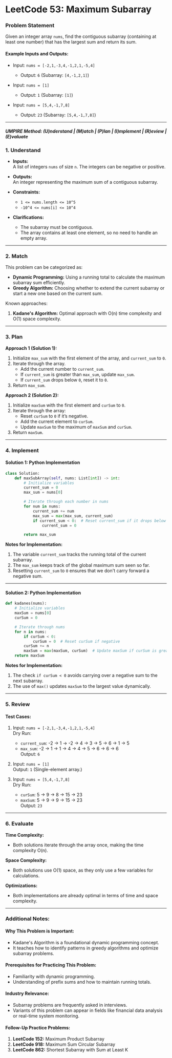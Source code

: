 
# LeetCode 53: Maximum Subarray

### Problem Statement
Given an integer array `nums`, find the contiguous subarray (containing at least one number) that has the largest sum and return its sum.

#### Example Inputs and Outputs:
- Input: `nums = [-2,1,-3,4,-1,2,1,-5,4]`
  - Output: `6` (Subarray: `[4,-1,2,1]`)

- Input: `nums = [1]`
  - Output: `1` (Subarray: `[1]`)

- Input: `nums = [5,4,-1,7,8]`
  - Output: `23` (Subarray: `[5,4,-1,7,8]`)

---

##### UMPIRE Method: (U)nderstand | (M)atch | (P)lan | (I)mplement | (R)eview | (E)valuate

### 1. Understand
- **Inputs:**  
  A list of integers `nums` of size `n`. The integers can be negative or positive.

- **Outputs:**  
  An integer representing the maximum sum of a contiguous subarray.

- **Constraints:**  
  - `1 <= nums.length <= 10^5`
  - `-10^4 <= nums[i] <= 10^4`

- **Clarifications:**
  - The subarray must be contiguous.
  - The array contains at least one element, so no need to handle an empty array.

---

### 2. Match
This problem can be categorized as:
- **Dynamic Programming:** Using a running total to calculate the maximum subarray sum efficiently.
- **Greedy Algorithm:** Choosing whether to extend the current subarray or start a new one based on the current sum.

Known approaches:
1. **Kadane's Algorithm:** Optimal approach with O(n) time complexity and O(1) space complexity.

---

### 3. Plan

**Approach 1 (Solution 1):**  
1. Initialize `max_sum` with the first element of the array, and `current_sum` to `0`.
2. Iterate through the array.
   - Add the current number to `current_sum`.
   - If `current_sum` is greater than `max_sum`, update `max_sum`.
   - If `current_sum` drops below `0`, reset it to `0`.
3. Return `max_sum`.

**Approach 2 (Solution 2):**
1. Initialize `maxSum` with the first element and `curSum` to `0`.
2. Iterate through the array:
   - Reset `curSum` to `0` if it’s negative.
   - Add the current element to `curSum`.
   - Update `maxSum` to the maximum of `maxSum` and `curSum`.
3. Return `maxSum`.

---

### 4. Implement

#### Solution 1: Python Implementation
```python
class Solution:
    def maxSubArray(self, nums: List[int]) -> int:
        # Initialize variables
        current_sum = 0
        max_sum = nums[0]

        # Iterate through each number in nums
        for num in nums:
            current_sum += num
            max_sum = max(max_sum, current_sum)
            if current_sum < 0:  # Reset current_sum if it drops below 0
                current_sum = 0

        return max_sum
```

**Notes for Implementation:**
1. The variable `current_sum` tracks the running total of the current subarray.
2. The `max_sum` keeps track of the global maximum sum seen so far.
3. Resetting `current_sum` to `0` ensures that we don't carry forward a negative sum.

---

#### Solution 2: Python Implementation
```python
def kadanes(nums):
    # Initialize variables
    maxSum = nums[0]
    curSum = 0

    # Iterate through nums
    for n in nums:
        if curSum < 0:
            curSum = 0  # Reset curSum if negative
        curSum += n
        maxSum = max(maxSum, curSum)  # Update maxSum if curSum is greater
    return maxSum
```

**Notes for Implementation:**
1. The check `if curSum < 0` avoids carrying over a negative sum to the next subarray.
2. The use of `max()` updates `maxSum` to the largest value dynamically.

---

### 5. Review

#### Test Cases:
1. Input: `nums = [-2,1,-3,4,-1,2,1,-5,4]`  
   Dry Run:  
   - `current_sum`: -2 → 1 → -2 → 4 → 3 → 5 → 6 → 1 → 5  
   - `max_sum`: -2 → 1 → 1 → 4 → 4 → 5 → 6 → 6 → 6  
   Output: `6`

2. Input: `nums = [1]`  
   Output: `1` (Single-element array.)

3. Input: `nums = [5,4,-1,7,8]`  
   Dry Run:  
   - `curSum`: 5 → 9 → 8 → 15 → 23  
   - `maxSum`: 5 → 9 → 9 → 15 → 23  
   Output: `23`

---

### 6. Evaluate

**Time Complexity:**  
- Both solutions iterate through the array once, making the time complexity O(n).

**Space Complexity:**  
- Both solutions use O(1) space, as they only use a few variables for calculations.

**Optimizations:**  
- Both implementations are already optimal in terms of time and space complexity.

---

### Additional Notes:

#### Why This Problem is Important:
- Kadane's Algorithm is a foundational dynamic programming concept.
- It teaches how to identify patterns in greedy algorithms and optimize subarray problems.

#### Prerequisites for Practicing This Problem:
- Familiarity with dynamic programming.
- Understanding of prefix sums and how to maintain running totals.

#### Industry Relevance:
- Subarray problems are frequently asked in interviews.
- Variants of this problem can appear in fields like financial data analysis or real-time system monitoring.

#### Follow-Up Practice Problems:
1. **LeetCode 152:** Maximum Product Subarray
2. **LeetCode 918:** Maximum Sum Circular Subarray
3. **LeetCode 862:** Shortest Subarray with Sum at Least K
